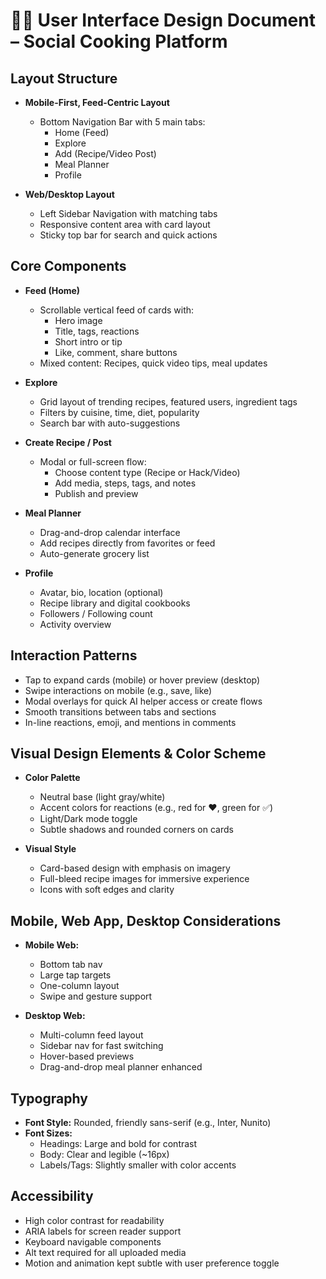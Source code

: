 # 🧑‍🍳 User Interface Design Document – Social Cooking Platform

## Layout Structure

- **Mobile-First, Feed-Centric Layout**
  - Bottom Navigation Bar with 5 main tabs:  
    - Home (Feed)  
    - Explore  
    - Add (Recipe/Video Post)  
    - Meal Planner  
    - Profile

- **Web/Desktop Layout**
  - Left Sidebar Navigation with matching tabs
  - Responsive content area with card layout
  - Sticky top bar for search and quick actions

## Core Components

- **Feed (Home)**
  - Scrollable vertical feed of cards with:
    - Hero image
    - Title, tags, reactions
    - Short intro or tip
    - Like, comment, share buttons
  - Mixed content: Recipes, quick video tips, meal updates

- **Explore**
  - Grid layout of trending recipes, featured users, ingredient tags
  - Filters by cuisine, time, diet, popularity
  - Search bar with auto-suggestions

- **Create Recipe / Post**
  - Modal or full-screen flow:
    - Choose content type (Recipe or Hack/Video)
    - Add media, steps, tags, and notes
    - Publish and preview

- **Meal Planner**
  - Drag-and-drop calendar interface
  - Add recipes directly from favorites or feed
  - Auto-generate grocery list

- **Profile**
  - Avatar, bio, location (optional)
  - Recipe library and digital cookbooks
  - Followers / Following count
  - Activity overview

## Interaction Patterns

- Tap to expand cards (mobile) or hover preview (desktop)
- Swipe interactions on mobile (e.g., save, like)
- Modal overlays for quick AI helper access or create flows
- Smooth transitions between tabs and sections
- In-line reactions, emoji, and mentions in comments

## Visual Design Elements & Color Scheme

- **Color Palette**
  - Neutral base (light gray/white)
  - Accent colors for reactions (e.g., red for ❤️, green for ✅)
  - Light/Dark mode toggle
  - Subtle shadows and rounded corners on cards

- **Visual Style**
  - Card-based design with emphasis on imagery
  - Full-bleed recipe images for immersive experience
  - Icons with soft edges and clarity

## Mobile, Web App, Desktop Considerations

- **Mobile Web:**
  - Bottom tab nav
  - Large tap targets
  - One-column layout
  - Swipe and gesture support

- **Desktop Web:**
  - Multi-column feed layout
  - Sidebar nav for fast switching
  - Hover-based previews
  - Drag-and-drop meal planner enhanced

## Typography

- **Font Style:** Rounded, friendly sans-serif (e.g., Inter, Nunito)
- **Font Sizes:**
  - Headings: Large and bold for contrast
  - Body: Clear and legible (~16px)
  - Labels/Tags: Slightly smaller with color accents

## Accessibility

- High color contrast for readability
- ARIA labels for screen reader support
- Keyboard navigable components
- Alt text required for all uploaded media
- Motion and animation kept subtle with user preference toggle

